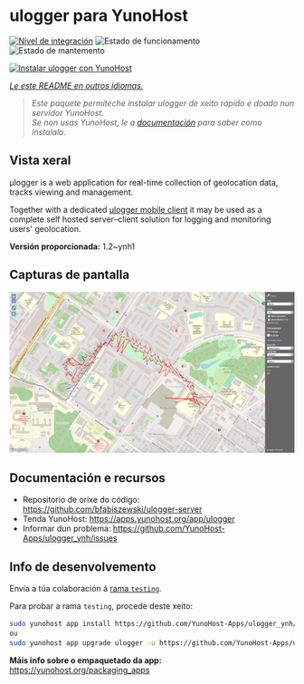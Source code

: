 <!--
NOTA: Este README foi creado automáticamente por <https://github.com/YunoHost/apps/tree/master/tools/readme_generator>
NON debe editarse manualmente.
-->

# ulogger para YunoHost

[![Nivel de integración](https://dash.yunohost.org/integration/ulogger.svg)](https://dash.yunohost.org/appci/app/ulogger) ![Estado de funcionamento](https://ci-apps.yunohost.org/ci/badges/ulogger.status.svg) ![Estado de mantemento](https://ci-apps.yunohost.org/ci/badges/ulogger.maintain.svg)

[![Instalar ulogger con YunoHost](https://install-app.yunohost.org/install-with-yunohost.svg)](https://install-app.yunohost.org/?app=ulogger)

*[Le este README en outros idiomas.](./ALL_README.md)*

> *Este paquete permíteche instalar ulogger de xeito rápido e doado nun servidor YunoHost.*  
> *Se non usas YunoHost, le a [documentación](https://yunohost.org/install) para saber como instalalo.*

## Vista xeral

μlogger is a web application for real-time collection of geolocation data, tracks viewing and management. 

Together with a dedicated [μlogger mobile client](https://github.com/bfabiszewski/ulogger-android) it may be used as a complete self hosted server–client solution for logging and monitoring users' geolocation.


**Versión proporcionada:** 1.2~ynh1

## Capturas de pantalla

![Captura de pantalla de ulogger](./doc/screenshots/screenshot.png)

## Documentación e recursos

- Repositorio de orixe do código: <https://github.com/bfabiszewski/ulogger-server>
- Tenda YunoHost: <https://apps.yunohost.org/app/ulogger>
- Informar dun problema: <https://github.com/YunoHost-Apps/ulogger_ynh/issues>

## Info de desenvolvemento

Envía a túa colaboración á [rama `testing`](https://github.com/YunoHost-Apps/ulogger_ynh/tree/testing).

Para probar a rama `testing`, procede deste xeito:

```bash
sudo yunohost app install https://github.com/YunoHost-Apps/ulogger_ynh/tree/testing --debug
ou
sudo yunohost app upgrade ulogger -u https://github.com/YunoHost-Apps/ulogger_ynh/tree/testing --debug
```

**Máis info sobre o empaquetado da app:** <https://yunohost.org/packaging_apps>
